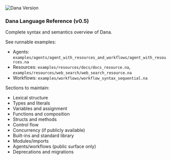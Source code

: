 <!-- Compatible with Dana v0.5 -->
![Dana Version](https://img.shields.io/pypi/v/dana)

### Dana Language Reference (v0.5)

Complete syntax and semantics overview of Dana.

See runnable examples:
- Agents: `examples/agents/agent_with_resources_and_workflows/agent_with_resources.na`
- Resources: `examples/resources/docs/docs_resource.na`, `examples/resources/web_search/web_search_resource.na`
- Workflows: `examples/workflows/workflow_syntax_sequential.na`

Sections to maintain:
- Lexical structure
- Types and literals
- Variables and assignment
- Functions and composition
- Structs and methods
- Control flow
- Concurrency (if publicly available)
- Built-ins and standard library
- Modules/imports
- Agents/workflows (public surface only)
- Deprecations and migrations



